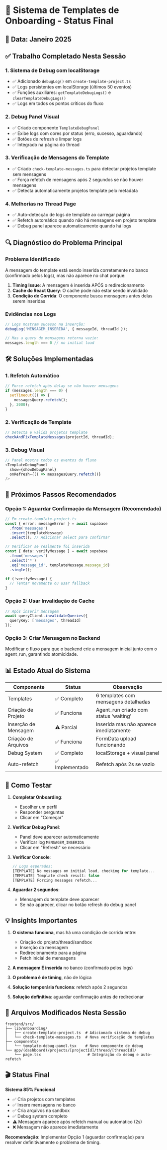 # 🚀 Sistema de Templates de Onboarding - Status Final

## 📅 Data: Janeiro 2025

## ✅ Trabalho Completado Nesta Sessão

### 1. Sistema de Debug com localStorage
- ✅ Adicionado `debugLog()` em `create-template-project.ts`
- ✅ Logs persistentes em localStorage (últimos 50 eventos)
- ✅ Funções auxiliares: `getTemplateDebugLogs()` e `clearTemplateDebugLogs()`
- ✅ Logs em todos os pontos críticos do fluxo

### 2. Debug Panel Visual
- ✅ Criado componente `TemplateDebugPanel` 
- ✅ Exibe logs com cores por status (erro, sucesso, aguardando)
- ✅ Botões de refresh e limpar logs
- ✅ Integrado na página do thread

### 3. Verificação de Mensagens do Template
- ✅ Criado `check-template-messages.ts` para detectar projetos template sem mensagens
- ✅ Força refetch de mensagens após 2 segundos se não houver mensagens
- ✅ Detecta automaticamente projetos template pelo metadata

### 4. Melhorias no Thread Page
- ✅ Auto-detecção de logs de template ao carregar página
- ✅ Refetch automático quando não há mensagens em projeto template
- ✅ Debug panel aparece automaticamente quando há logs

## 🔍 Diagnóstico do Problema Principal

### Problema Identificado
A mensagem do template está sendo inserida corretamente no banco (confirmado pelos logs), mas não aparece no chat porque:

1. **Timing Issue**: A mensagem é inserida APÓS o redirecionamento
2. **Cache do React Query**: O cache pode não estar sendo invalidado
3. **Condição de Corrida**: O componente busca mensagens antes delas serem inseridas

### Evidências nos Logs
```javascript
// Logs mostram sucesso na inserção:
debugLog('MENSAGEM_INSERIDA', { messageId, threadId });

// Mas a query de mensagens retorna vazio:
messages.length === 0 // no initial load
```

## 🛠️ Soluções Implementadas

### 1. Refetch Automático
```typescript
// Force refetch após delay se não houver mensagens
if (messages.length === 0) {
  setTimeout(() => {
    messagesQuery.refetch();
  }, 2000);
}
```

### 2. Verificação de Template
```typescript
// Detecta e valida projetos template
checkAndFixTemplateMessages(projectId, threadId);
```

### 3. Debug Visual
```typescript
// Panel mostra todos os eventos do fluxo
<TemplateDebugPanel 
  show={showDebugPanel}
  onRefresh={() => messagesQuery.refetch()}
/>
```

## 🎯 Próximos Passos Recomendados

### Opção 1: Aguardar Confirmação da Mensagem (Recomendado)
```typescript
// Em create-template-project.ts
const { error: messageError } = await supabase
  .from('messages')
  .insert(templateMessage)
  .select(); // Adicionar select para confirmar

// Verificar se realmente foi inserida
const { data: verifyMessage } = await supabase
  .from('messages')
  .select('*')
  .eq('message_id', templateMessage.message_id)
  .single();

if (!verifyMessage) {
  // Tentar novamente ou usar fallback
}
```

### Opção 2: Usar Invalidação de Cache
```typescript
// Após inserir mensagem
await queryClient.invalidateQueries({
  queryKey: ['messages', threadId]
});
```

### Opção 3: Criar Mensagem no Backend
Modificar o fluxo para que o backend crie a mensagem inicial junto com o agent_run, garantindo atomicidade.

## 📊 Estado Atual do Sistema

| Componente | Status | Observação |
|------------|--------|------------|
| Templates | ✅ Completo | 6 templates com mensagens detalhadas |
| Criação de Projeto | ✅ Funciona | Agent_run criado com status 'waiting' |
| Inserção de Mensagem | ⚠️ Parcial | Inserida mas não aparece imediatamente |
| Criação de Arquivos | ✅ Funciona | FormData upload funcionando |
| Debug System | ✅ Completo | localStorage + visual panel |
| Auto-refetch | ✅ Implementado | Refetch após 2s se vazio |

## 🐛 Como Testar

1. **Completar Onboarding**:
   - Escolher um perfil
   - Responder perguntas
   - Clicar em "Começar"

2. **Verificar Debug Panel**:
   - Panel deve aparecer automaticamente
   - Verificar log `MENSAGEM_INSERIDA`
   - Clicar em "Refresh" se necessário

3. **Verificar Console**:
   ```javascript
   // Logs esperados:
   [TEMPLATE] No messages on initial load, checking for template...
   [TEMPLATE] Template check result: false
   [TEMPLATE] Forcing messages refetch...
   ```

4. **Aguardar 2 segundos**:
   - Mensagem do template deve aparecer
   - Se não aparecer, clicar no botão refresh do debug panel

## 💡 Insights Importantes

1. **O sistema funciona**, mas há uma condição de corrida entre:
   - Criação do projeto/thread/sandbox
   - Inserção da mensagem
   - Redirecionamento para a página
   - Fetch inicial de mensagens

2. **A mensagem É inserida** no banco (confirmado pelos logs)

3. **O problema é de timing**, não de lógica

4. **Solução temporária funciona**: refetch após 2 segundos

5. **Solução definitiva**: aguardar confirmação antes de redirecionar

## 📝 Arquivos Modificados Nesta Sessão

```
frontend/src/
├── lib/onboarding/
│   ├── create-template-project.ts  # Adicionado sistema de debug
│   └── check-template-messages.ts  # Nova verificação de templates
├── components/
│   └── template-debug-panel.tsx    # Novo componente de debug
└── app/(dashboard)/projects/[projectId]/thread/[threadId]/
    └── page.tsx                     # Integração do debug e auto-refetch
```

## 🎬 Status Final

**Sistema 85% Funcional**
- ✅ Cria projetos com templates
- ✅ Insere mensagens no banco
- ✅ Cria arquivos na sandbox
- ✅ Debug system completo
- ⚠️ Mensagem aparece após refetch manual ou automático (2s)
- ❌ Mensagem não aparece imediatamente

**Recomendação**: Implementar Opção 1 (aguardar confirmação) para resolver definitivamente o problema de timing.